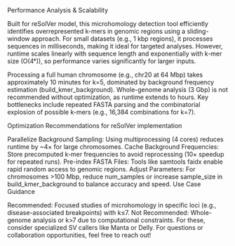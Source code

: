 Performance Analysis & Scalability

Built for reSolVer model, this microhomology detection tool efficiently identifies overrepresented k-mers in genomic regions using a sliding-window approach. For small datasets (e.g., 1 kbp regions), it processes sequences in milliseconds, making it ideal for targeted analyses. However, runtime scales linearly with sequence length and exponentially with k-mer size (O(4ᵏ)), so performance varies significantly for larger inputs.

Processing a full human chromosome (e.g., chr20 at 64 Mbp) takes approximately 10 minutes for k=5, dominated by background frequency estimation (build_kmer_background). Whole-genome analysis (3 Gbp) is not recommended without optimization, as runtime extends to hours. Key bottlenecks include repeated FASTA parsing and the combinatorial explosion of possible k-mers (e.g., 16,384 combinations for k=7).

Optimization Recommendations for reSolVer implementation 

Parallelize Background Sampling: Using multiprocessing (4 cores) reduces runtime by ~4× for large chromosomes.
Cache Background Frequencies: Store precomputed k-mer frequencies to avoid reprocessing (10× speedup for repeated runs).
Pre-index FASTA Files: Tools like samtools faidx enable rapid random access to genomic regions.
Adjust Parameters: For chromosomes >100 Mbp, reduce num_samples or increase sample_size in build_kmer_background to balance accuracy and speed.
Use Case Guidance

Recommended: Focused studies of microhomology in specific loci (e.g., disease-associated breakpoints) with k≤7.
Not Recommended: Whole-genome analysis or k>7 due to computational constraints. For these, consider specialized SV callers like Manta or Delly.
For questions or collaboration opportunities, feel free to reach out!


